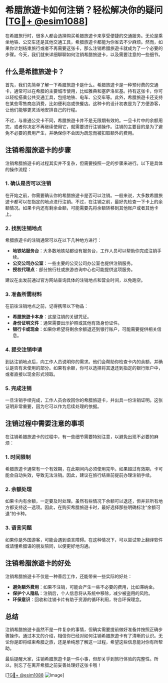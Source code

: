 # 希腊旅遊卡如何注销？轻松解决你的疑问[[TG💪+ @esim1088](https://t.me/s/esim1088)]

在希腊旅行时，很多人都会选择购买希腊旅遊卡来享受便捷的交通服务。无论是乘坐地铁、公交车还是其他交通工具，希腊旅遊卡都能为你省去不少麻烦。然而，如果你计划结束旅行或者不再需要这张卡，那么注销希腊旅遊卡就成为了一个必要的步骤。今天，我们就来详细聊聊如何注销希腊旅遊卡，以及需要注意的一些细节。

## 什么是希腊旅遊卡？

首先，我们先简单了解一下希腊旅遊卡是什么。希腊旅遊卡是一种预付费的交通卡，通常可以在希腊的主要城市使用，比如雅典和塞萨洛尼基。持有这张卡，你可以轻松搭乘公共交通工具，包括地铁、电车、公交车等。此外，希腊旅遊卡还支持在某些零售商店消费，比如便利店或快餐店。这种卡的设计初衷是为了方便游客，让他们能够更灵活地安排自己的行程。

不过，与普通公交卡不同，希腊旅遊卡并不是无限期有效的。一旦卡片中的余额用完，或者你决定不再继续使用它，就需要进行注销操作。注销的主要目的是为了避免不必要的费用产生，并确保你不会因为疏忽而被扣取额外的费用。

## 注销希腊旅遊卡的步骤

注销希腊旅遊卡的过程其实并不复杂，但需要按照一定的步骤来进行。以下是具体的操作流程：

### 1. 确认是否可以注销

在开始之前，你需要确认你的希腊旅遊卡是否可以注销。一般来说，大多数希腊旅遊卡都可以在指定的地点进行注销。不过，在注销之前，最好先检查一下卡上的余额情况。如果卡内还有剩余金额，可能需要先将余额转移到其他账户或者其他卡上。

### 2. 找到注销地点

希腊旅遊卡的注销通常可以在以下几种地方进行：

- **地铁站服务台**：大多数地铁站都设有服务台，工作人员可以帮助你完成注销手续。
- **公交公司办公室**：一些主要的公交公司办公室也提供注销服务。
- **授权代理点**：部分旅行社或旅游咨询中心也可能提供这项服务。

建议在出发前通过官方网站查询具体的注销地点和营业时间，以免跑空。

### 3. 准备所需材料

在前往注销地点之前，记得携带以下物品：

- **希腊旅遊卡本身**：这是注销的关键凭证。
- **身份证明文件**：通常需要出示护照或其他有效身份证件。
- **银行卡或现金**：如果你希望将剩余余额退还到银行账户，可能需要提供相关信息。

### 4. 提交注销申请

到达注销地点后，向工作人员说明你的需求。他们会帮助你检查卡内的余额，并确认是否有未使用的部分。如果有余额，你可以选择将其退还到指定的银行账户中，或者直接以现金形式领取。

### 5. 完成注销

一旦注销手续完成，工作人员会收回你的希腊旅遊卡，并出具一份注销证明。这张证明非常重要，因为它可以作为后续处理的依据。

## 注销过程中需要注意的事项

在注销希腊旅遊卡的过程中，有一些细节需要特别注意，以避免出现不必要的麻烦：

### 1. 时间限制

希腊旅遊卡通常有一个有效期，在此期间内必须使用完毕。如果超过有效期，卡可能会自动失效，导致无法注销。因此，建议在旅行结束前提前办理注销手续。

### 2. 余额处理

如果卡内有余额，一定要及时处理。虽然有些情况下余额可以退还，但并非所有地方都支持这一选项。因此，在购买希腊旅遊卡时，最好选择那些明确标注“余额可退”的卡种。

### 3. 语言问题

如果你是外国游客，可能会遇到语言障碍。在这种情况下，可以尝试带上翻译软件或请懂希腊语的朋友陪同，以便更好地沟通。

## 注销希腊旅遊卡的好处

注销希腊旅遊卡不仅是一种善后工作，还能带来一些实际的好处：

- **避免额外费用**：如果不注销，可能会产生一些不必要的费用，比如滞纳金。
- **保护个人隐私**：注销后，个人信息将从系统中移除，减少被盗用的风险。
- **环保意识**：回收和注销卡片有助于资源的循环利用，符合环保理念。

## 总结

注销希腊旅遊卡虽然不是一件复杂的事情，但确实需要提前做好准备并按照正确步骤操作。通过本文的介绍，相信你已经对如何注销希腊旅遊卡有了清晰的认识。无论你是即将结束希腊之旅，还是单纯想了解这一过程，希望这些信息能对你有所帮助。

最后提醒大家，注销希腊旅遊卡是一件小事，但却关乎到旅行体验的完整性。所以，别忘了在离开希腊之前妥善处理好这张卡哦！

[[TG💪+ @esim1088](https://t.me/s/esim1088) ![Image](https://i.postimg.cc/4NQfJmqS/Snipaste-2025-05-13-00-14-12.png)]